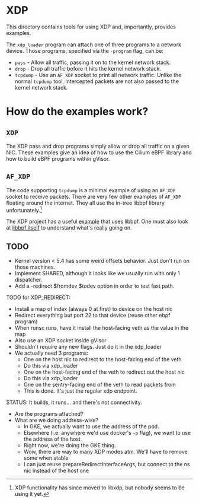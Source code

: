 # XDP

This directory contains tools for using XDP and, importantly, provides examples.

The `xdp_loader` program can attach one of three programs to a network device.
Those programs, specified via the `-program` flag, can be:

-   `pass` - Allow all traffic, passing it on to the kernel network stack.
-   `drop` - Drop all traffic before it hits the kernel network stack.
-   `tcpdump` - Use an `AF_XDP` socket to print all network traffic. Unlike the
    normal `tcpdump` tool, intercepted packets are not also passed to the kernel
    network stack.

# How do the examples work?

## `XDP`

The XDP pass and drop programs simply allow or drop all traffic on a given NIC.
These examples give an idea of how to use the Cilium eBPF library and how to
build eBPF programs within gVisor.

## `AF_XDP`

The code supporting `tcpdump` is a minimal example of using an `AF_XDP` socket
to receive packets. There are very few other examples of `AF_XDP` floating
around the internet. They all use the in-tree libbpf library
unfortunately.[^libxdp]

The XDP project has a useful [example][af_xdp_tutorial] that uses libbpf. One
must also look at [libbpf itself][libbpf] to understand what's really going on.

## TODO

-   Kernel version < 5.4 has some weird offsets behavior. Just don't run on
    those machines.
-   Implement SHARED, although it looks like we usually run with only 1
    dispatcher.
-   Add a -redirect $fromdev $todev option in order to test fast path.

[af_xdp_tutorial]: https://github.com/xdp-project/xdp-tutorial/tree/master/advanced03-AF_XDP
[libbpf]: https://github.com/torvalds/linux/tree/master/tools/testing/selftests/bpf/xsk.c
[^libxdp]: XDP functionality has since moved to libxdp, but nobody seems to be
    using it yet.

TODO for XDP\_REDIRECT:

-   Install a map of index (always 0 at first) to device on the host nic
-   Redirect everything but port 22 to that device (reuse other ebpf program)
-   When runsc runs, have it install the host-facing veth as the value in the
    map
-   Also use an XDP socket inside gVisor
-   Shouldn't require any new flags. Just do it in the xdp\_loader
-   We actually need 3 programs:
    -   One on the host nic to redirect to the host-facing end of the veth
    -   Do this via xdp\_loader
    -   One on the host-facing end of the veth to redirect out the host nic
    -   Do this via xdp\_loader
    -   One on the sentry-facing end of the veth to read packets from
    -   This is done. It's just the regular xdp endpoint.

STATUS: It builds, it runs... and there's not connectivity.

-   Are the programs attached?
-   What are we doing address-wise?
    -   In GKE, we actually want to use the address of the pod.
    -   Elsewhere (i.e. anywhere we'd use docker's `-p` flag), we want to use
        the address of the host.
    -   Right now, we're doing the GKE thing.
    -   Wow, there are way to many XDP modes atm. We'll have to remove some when
        stable.
    -   I can just reuse prepareRedirectInterfaceArgs, but connect to the ns nic
        instead of the host one
